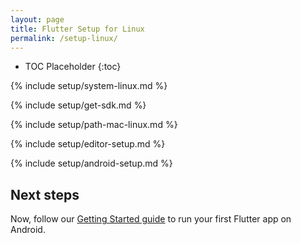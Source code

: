 ```yaml
---
layout: page
title: Flutter Setup for Linux
permalink: /setup-linux/
---
```


* TOC Placeholder
{:toc}

{% include setup/system-linux.md %}

{% include setup/get-sdk.md %} 

{% include setup/path-mac-linux.md %}

{% include setup/editor-setup.md %}

{% include setup/android-setup.md %}

## Next steps

Now, follow our [Getting Started guide](/getting-started/)
to run your first Flutter app on Android.
